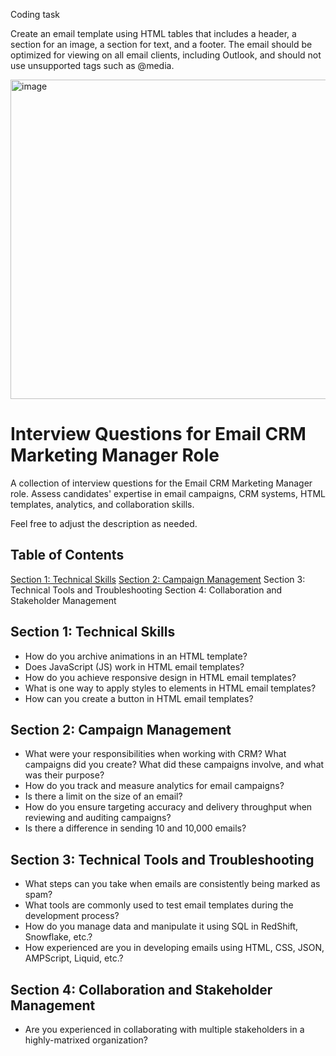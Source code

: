 Coding task

Create an email template using HTML tables that includes a header, a section for an image, a section for text, and a footer. The email should be optimized for viewing on all email clients, including Outlook, and should not use unsupported tags such as @media.

<img width="511" alt="image" src="https://user-images.githubusercontent.com/51885928/227200832-4ceb90fc-9356-4740-ac6d-6bcd259a5050.png">

# Interview Questions for Email CRM Marketing Manager Role

A collection of interview questions for the Email CRM Marketing Manager role. Assess candidates' expertise in email campaigns, CRM systems, HTML templates, analytics, and collaboration skills.

Feel free to adjust the description as needed.

## Table of Contents

[Section 1: Technical Skills](https://github.com/alexkirillovtech/email-crm-marketing-interview/blob/main/README.md#section-1-technical-skills)
[Section 2: Campaign Management](https://github.com/alexkirillovtech/email-crm-marketing-interview/blob/main/README.md#section-2-campaign-management)
Section 3: Technical Tools and Troubleshooting
Section 4: Collaboration and Stakeholder Management

## Section 1: Technical Skills

- How do you archive animations in an HTML template?
- Does JavaScript (JS) work in HTML email templates?
- How do you achieve responsive design in HTML email templates?
- What is one way to apply styles to elements in HTML email templates?
- How can you create a button in HTML email templates?

## Section 2: Campaign Management

- What were your responsibilities when working with CRM? What campaigns did you create? What did these campaigns involve, and what was their purpose?
- How do you track and measure analytics for email campaigns?
- Is there a limit on the size of an email?
- How do you ensure targeting accuracy and delivery throughput when reviewing and auditing campaigns?
- Is there a difference in sending 10 and 10,000 emails?

## Section 3: Technical Tools and Troubleshooting

- What steps can you take when emails are consistently being marked as spam?
- What tools are commonly used to test email templates during the development process?
- How do you manage data and manipulate it using SQL in RedShift, Snowflake, etc.?
- How experienced are you in developing emails using HTML, CSS, JSON, AMPScript, Liquid, etc.?

## Section 4: Collaboration and Stakeholder Management

- Are you experienced in collaborating with multiple stakeholders in a highly-matrixed organization?
